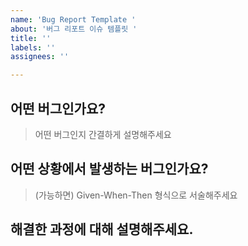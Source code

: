 ```yaml
---
name: 'Bug Report Template '
about: '버그 리포트 이슈 템플릿 '
title: ''
labels: ''
assignees: ''

---
```


## 어떤 버그인가요? 
> 어떤 버그인지 간결하게 설명해주세요

## 어떤 상황에서 발생하는 버그인가요? 
> (가능하면) Given-When-Then 형식으로 서술해주세요

## 해결한 과정에 대해 설명해주세요.

